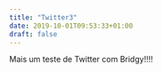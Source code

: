 ```yaml
---
title: "Twitter3"
date: 2019-10-01T09:53:33+01:00
draft: false
---
```


Mais um teste de Twitter com Bridgy!!!!

